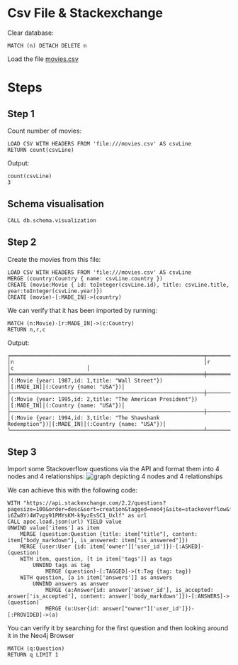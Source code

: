 # Csv File & Stackexchange

Clear database:
```
MATCH (n) DETACH DELETE n
```

Load the file [movies.csv](./../movies.csv)
# Steps

## Step 1

Count number of movies:
```
LOAD CSV WITH HEADERS FROM 'file:///movies.csv' AS csvLine
RETURN count(csvLine)
```

Output:
```
count(csvLine)
3
```

## Schema visualisation
```
CALL db.schema.visualization
```

## Step 2

Create the movies from this file:
```
LOAD CSV WITH HEADERS FROM 'file:///movies.csv' AS csvLine
MERGE (country:Country { name: csvLine.country })
CREATE (movie:Movie { id: toInteger(csvLine.id), title: csvLine.title, year:toInteger(csvLine.year)})
CREATE (movie)-[:MADE_IN]->(country)
```

We can verify that it has been imported by running:
```
MATCH (n:Movie)-[r:MADE_IN]->(c:Country)
RETURN n,r,c
```

Output:
```
╒═════════════════════════════════════════════════════════════╤══════════╤════════════════════════╕
│n                                                            │r         │c                       │
╞═════════════════════════════════════════════════════════════╪══════════╪════════════════════════╡
│(:Movie {year: 1987,id: 1,title: "Wall Street"})             │[:MADE_IN]│(:Country {name: "USA"})│
├─────────────────────────────────────────────────────────────┼──────────┼────────────────────────┤
│(:Movie {year: 1995,id: 2,title: "The American President"})  │[:MADE_IN]│(:Country {name: "USA"})│
├─────────────────────────────────────────────────────────────┼──────────┼────────────────────────┤
│(:Movie {year: 1994,id: 3,title: "The Shawshank Redemption"})│[:MADE_IN]│(:Country {name: "USA"})│
└─────────────────────────────────────────────────────────────┴──────────┴────────────────────────┘
```

## Step 3

Import some Stackoverflow questions via the API and format them into 4 nodes and 4 relationships:
![graph depicting 4 nodes and 4 relationships](./graph-stackoverflow.png)

We can achieve this with the following code:
```
WITH "https://api.stackexchange.com/2.2/questions?pagesize=100&order=desc&sort=creation&tagged=neo4j&site=stackoverflow&filter=!5-i6Zw8Y)4W7vpy91PMYsKM-k9yzEsSC1_Uxlf" as url
CALL apoc.load.json(url) YIELD value
UNWIND value['items'] as item
    MERGE (question:Question {title: item["title"], content: item["body_markdown"], is_answered: item["is_answered"]})
    MERGE (user:User {id: item['owner']['user_id']})-[:ASKED]-(question)
    WITH item, question, [t in item['tags']] as tags
        UNWIND tags as tag
            MERGE (question)-[:TAGGED]->(t:Tag {tag: tag})
    WITH question, [a in item['answers']] as answers
        UNWIND answers as answer
            MERGE (a:Answer{id: answer['answer_id'], is_accepted: answer['is_accepted'], content: answer['body_markdown']})-[:ANSWERS]->(question)
            MERGE (u:User{id: answer["owner"]['user_id']})-[:PROVIDED]->(a)   
```

You can verify it by searching for the first question and then looking around it in the Neo4j Browser
```
MATCH (q:Question)
RETURN q LIMIT 1
```
